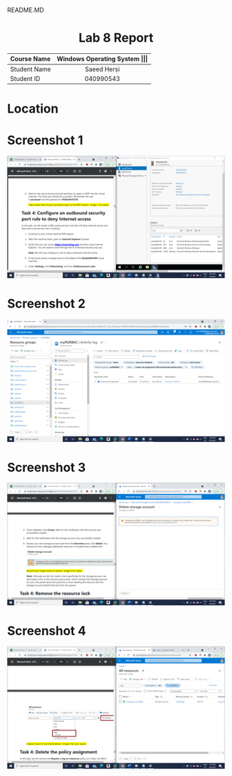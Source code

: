 README.MD
<center> <h1> Lab 8 Report</h1> </center>

| **Course Name**  | **Windows Operating System \|\|\|**| 
|:-------------| :-----------------------------:|
|Student Name  | Saeed Hersi                    |
|Student ID    | 040990543                    |

# Location 
# Screenshot 1
![alt text](Lab8/pic1.png)

# Screenshot 2
![alt text](Lab8/pic2.png)

# Screenshot 3
![alt text](Lab8/pic3.png)

# Screenshot 4
![alt text](Lab8/pic4.png)